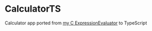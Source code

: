 # CalculatorTS
Calculator app ported from [my C ExpressionEvaluator](https://github.com/tom-foley/ExpressionEvaluator "ExpressionEvaluator") to TypeScript
